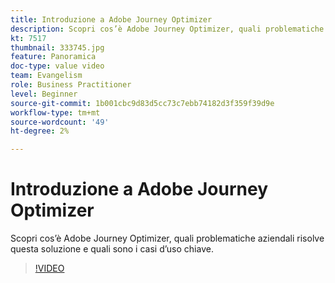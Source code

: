 ```yaml
---
title: Introduzione a Adobe Journey Optimizer
description: Scopri cos’è Adobe Journey Optimizer, quali problematiche aziendali risolve questa soluzione e quali sono i casi d’uso chiave.
kt: 7517
thumbnail: 333745.jpg
feature: Panoramica
doc-type: value video
team: Evangelism
role: Business Practitioner
level: Beginner
source-git-commit: 1b001cbc9d83d5cc73c7ebb74182d3f359f39d9e
workflow-type: tm+mt
source-wordcount: '49'
ht-degree: 2%

---
```



# Introduzione a Adobe Journey Optimizer

Scopri cos’è Adobe Journey Optimizer, quali problematiche aziendali risolve questa soluzione e quali sono i casi d’uso chiave.

>[!VIDEO](https://video.tv.adobe.com/v/333745?quality=12)
